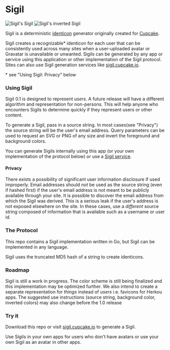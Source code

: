# Sigil

![Sigil's Sigil](https://sigil.herokuapp.com/sigil)
![Sigil's inverted Sigil](https://sigil.herokuapp.com/sigil?inverted=1)

Sigil is a deterministic [identicon](https://en.wikipedia.org/wiki/Identicon) generator originally created for [Cupcake](https://cupcake.io).

Sigil creates a recognizable* identicon for each user that can be consistently used across many sites when a user-uploaded avatar or Gravatar is unavailable or unwanted. Sigils can be generated by any app or service using this application or other implementation of the Sigil protocol. Sites can also use Sigil generation services like [sigil.cupcake.io](https://sigil.cupcake.io). 

\* see "Using Sigil: Privacy" below

### Using Sigil

Sigil 0.1 is designed to represent _users_. A future release will have a different algorithm and representation for non-persons. This will help anyone who encounters Sigils to determine quickly if they represent users or other content.

To generate a Sigil, pass in a source string. In most cases(see "Privacy") the source string will be the user's email address. Query parameters can be used to request an SVG or PNG of any size and invert the foreground and background colors. 

You can generate Sigils internally using this app (or your own implementation of the protocol below) or use a [Sigil service](https://sigil.cupcake.io).

#### Privacy 

There exists a possibility of significant user information disclosure if used improperly. Email addresses should *not* be used as the source string (even if hashed first) if the user's email address is not meant to be publicly available through your site. It is possible to discover the email address from which the Sigil was derived. This is a serious leak if the user's address is not exposed elsewhere on the site. In these cases, use a *different* source string composed of information that is available such as a username or user id. 

### The Protocol

This repo contains a Sigil implementation written in Go, but Sigil can be implemented in any language.

Sigil uses the truncated MD5 hash of a string to create identicons. 

### Roadmap

Sigil is still a work in progress. The color scheme is still being finalized and this implementation may be optimized further. We also intend to create a separate representation for _things_ instead of _users_ i.e. favicons for Herkou apps. The suggested use instructions (source string, background color, inverted colors) may also change before the 1.0 release

### Try it

Download this repo or visit [sigil.cupcake.io](https://sigil.cupcake.io) to generate a Sigil. 

Use Sigils in your own apps for users who don't have avatars or use your own Sigil as an avatar in other apps.